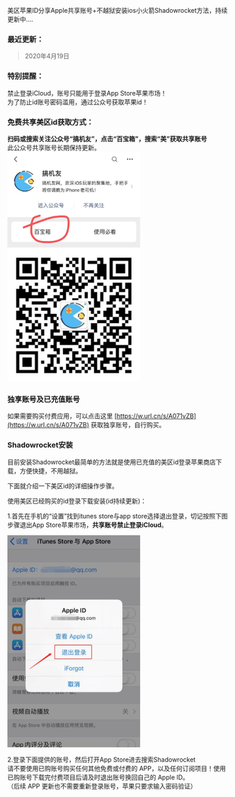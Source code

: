 美区苹果ID分享Apple共享账号+不越狱安装ios小火箭Shadowrocket方法，持续更新中....

### 最近更新：
> 2020年4月19日

### 特别提醒：
禁止登录iCloud，账号只能用于登录App Store苹果市场！  
为了防止id账号密码滥用，通过公众号获取苹果id！

### 免费共享美区id获取方式：
**扫码或搜索关注公众号“搞机友”，点击“百宝箱”，搜索“美”获取共享账号**  
此公众号共享账号长期保持更新。  
 <img src="./src/20d72a643d4bd39728d9880ca3a93213.png" width = "300"  alt="截图"/>
 <img src="./src/93b8f278714b5adfa5b0364069f96286.png" width = "300"  alt="二维码"/>

### 独享账号及已充值账号
如果需要购买付费应用，可以点击这里 [https://w.url.cn/s/A071vZB](https://w.url.cn/s/A071vZB) 获取独享账号，自行购买。

### Shadowrocket安装

目前安装Shadowrocket最简单的方法就是使用已充值的美区id登录苹果商店下载，方便快捷，不用越狱。

下面就介绍一下美区id的详细操作步骤。

使用美区已经购买的id登录下载安装(id持续更新)：

1.首先在手机的“设置”找到itunes store与app store选择退出登录，切记按照下图步骤退出App Store苹果市场，**共享账号禁止登录iCloud**。  

 <img src="./src/f3ea716e20074ac35eca7c54a07c9558.png" width = "300"  alt="截图"/>

2.登录下面提供的账号，然后打开App Store进去搜索Shadowrocket  
请不要使用已购账号购买任何其他免费或付费的 APP，以及任何订阅项目！使用已购账号下载完付费项目后请及时退出账号换回自己的 Apple ID。  
（后续 APP 更新也不需要重新登录账号，苹果只要求输入密码验证）
